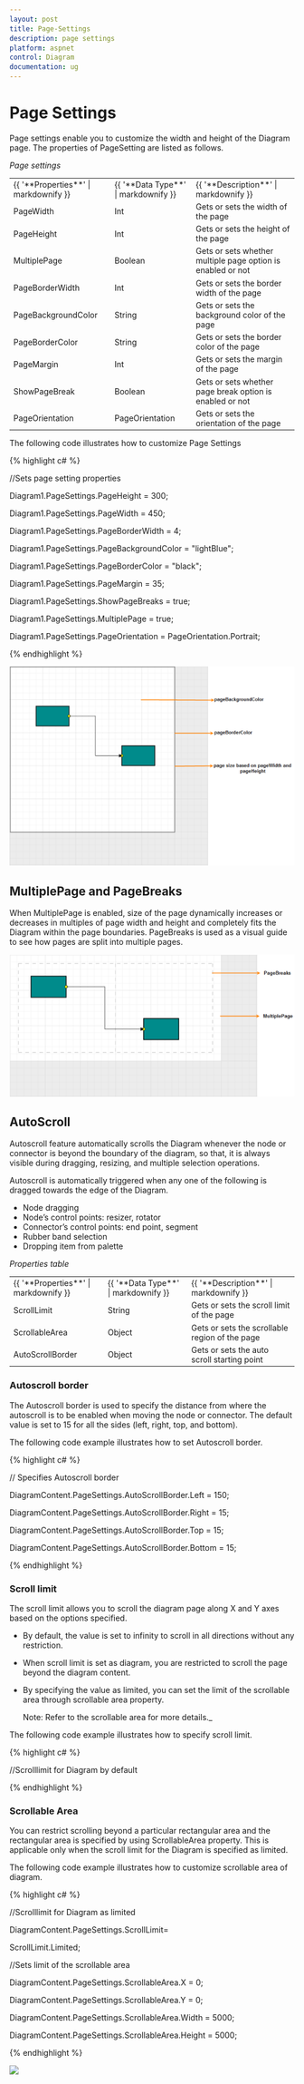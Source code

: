 ```yaml
---
layout: post
title: Page-Settings
description: page settings
platform: aspnet
control: Diagram
documentation: ug
---
```


# Page Settings

Page settings enable you to customize the width and height of the Diagram page. The properties of PageSetting are listed as follows.

_Page settings_

<table>
<tr>
<td>
{{ '**Properties**' | markdownify }}</td><td>
{{ '**Data Type**' | markdownify }}</td><td>
{{ '**Description**' | markdownify }}</td></tr>
<tr>
<td>
PageWidth</td><td>
Int</td><td>
Gets or sets the width of the page</td></tr>
<tr>
<td>
PageHeight</td><td>
Int</td><td>
Gets or sets the height of the page</td></tr>
<tr>
<td>
MultiplePage</td><td>
Boolean</td><td>
Gets or sets whether  multiple page option is enabled or not</td></tr>
<tr>
<td>
PageBorderWidth</td><td>
Int</td><td>
Gets or sets the border width of the page</td></tr>
<tr>
<td>
PageBackgroundColor</td><td>
String</td><td>
Gets or sets the background color of the page</td></tr>
<tr>
<td>
PageBorderColor</td><td>
String</td><td>
Gets or sets the border color of the page</td></tr>
<tr>
<td>
PageMargin</td><td>
Int</td><td>
Gets or sets the  margin of the page</td></tr>
<tr>
<td>
ShowPageBreak</td><td>
Boolean</td><td>
Gets or sets whether  page break option is enabled or not</td></tr>
<tr>
<td>
PageOrientation</td><td>
PageOrientation</td><td>
Gets or sets the orientation of the page</td></tr>
</table>


The following code illustrates how to customize Page Settings

{% highlight c# %}

//Sets page setting properties

Diagram1.PageSettings.PageHeight = 300;

Diagram1.PageSettings.PageWidth = 450;

Diagram1.PageSettings.PageBorderWidth = 4;

Diagram1.PageSettings.PageBackgroundColor = "lightBlue";

Diagram1.PageSettings.PageBorderColor = "black";

Diagram1.PageSettings.PageMargin = 35;

Diagram1.PageSettings.ShowPageBreaks = true;

Diagram1.PageSettings.MultiplePage = true;

Diagram1.PageSettings.PageOrientation = PageOrientation.Portrait;



{% endhighlight %}



 ![](Page-Settings_images/Page-Settings_img1.png) 



## MultiplePage and PageBreaks

When MultiplePage is enabled, size of the page dynamically increases or decreases in multiples of page width and height and completely fits the Diagram within the page boundaries. PageBreaks is used as a visual guide to see how pages are split into multiple pages.

![](Page-Settings_images/Page-Settings_img2.png) 



## AutoScroll

Autoscroll feature automatically scrolls the Diagram whenever the node or connector is beyond the boundary of the diagram, so that, it is always visible during dragging, resizing, and multiple selection operations.

Autoscroll is automatically triggered when any one of the following is dragged towards the edge of the Diagram.

* Node dragging
* Node’s control points: resizer, rotator
* Connector’s control points: end point, segment
* Rubber band selection
* Dropping item from palette

_Properties table_

<table>
<tr>
<td>
{{ '**Properties**' | markdownify }}</td><td>
{{ '**Data Type**' | markdownify }}</td><td>
{{ '**Description**' | markdownify }}</td></tr>
<tr>
<td>
ScrollLimit</td><td>
String</td><td>
Gets or sets the scroll limit of the page</td></tr>
<tr>
<td>
ScrollableArea</td><td>
Object</td><td>
Gets or sets the scrollable region of the page</td></tr>
<tr>
<td>
AutoScrollBorder</td><td>
Object</td><td>
Gets or sets the auto scroll starting point </td></tr>
</table>

### Autoscroll border

The Autoscroll border is used to specify the distance from where the autoscroll is to be enabled when moving the node or connector. The default value is set to 15 for all the sides (left, right, top, and bottom).

The following code example illustrates how to set Autoscroll border.

{% highlight c# %}

// Specifies Autoscroll border

DiagramContent.PageSettings.AutoScrollBorder.Left = 150;

DiagramContent.PageSettings.AutoScrollBorder.Right = 15;

DiagramContent.PageSettings.AutoScrollBorder.Top = 15;

DiagramContent.PageSettings.AutoScrollBorder.Bottom = 15;



{% endhighlight %}

### Scroll limit

The scroll limit allows you to scroll the diagram page along X and Y axes based on the options specified. 

* By default, the value is set to infinity to scroll in all directions without any restriction. 
* When scroll limit is set as diagram, you are restricted to scroll the page beyond the diagram content. 
* By specifying the value as limited, you can set the limit of the scrollable area through scrollable area property. 

  Note: Refer to the scrollable area for more details._

The following code example illustrates how to specify scroll limit. 

{% highlight c# %}

//Scrolllimit for Diagram by default

<PageSettings ScrollLimit="Inifinity" />



{% endhighlight %}

### Scrollable Area

You can restrict scrolling beyond a particular rectangular area and the rectangular area is specified by using ScrollableArea property. This is applicable only when the scroll limit for the Diagram is specified as limited. 

The following code example illustrates how to customize scrollable area of diagram.

{% highlight c# %}

  //Scrolllimit for Diagram as limited

DiagramContent.PageSettings.ScrollLimit=  

  ScrollLimit.Limited;



  //Sets limit of the scrollable area

  DiagramContent.PageSettings.ScrollableArea.X = 0;

  DiagramContent.PageSettings.ScrollableArea.Y = 0;

  DiagramContent.PageSettings.ScrollableArea.Width = 5000;

  DiagramContent.PageSettings.ScrollableArea.Height = 5000;



{% endhighlight %}



 ![](Page-Settings_images/Page-Settings_img4.png) 



